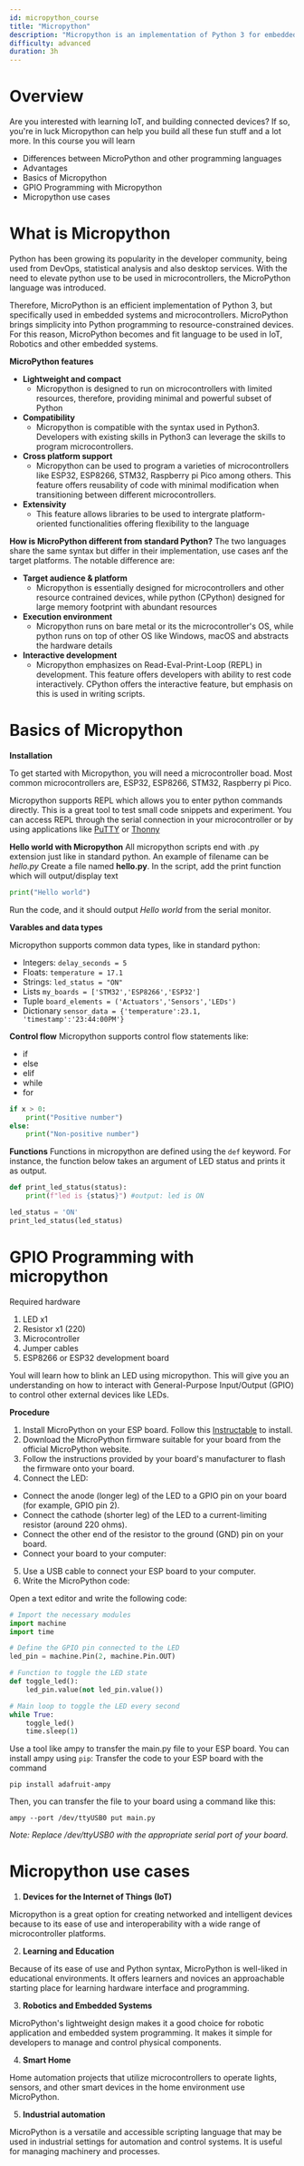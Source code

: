 ```yaml
---
id: micropython_course
title: "Micropython"
description: "Micropython is an implementation of Python 3 for embedded systems and microcontrollers"
difficulty: advanced
duration: 3h
---
```


# Overview

Are you interested with learning IoT, and building connected devices? If so, you're in luck Micropython can help you build all these fun stuff and a lot more. In this course you will learn

- Differences between MicroPython and other programming languages
- Advantages
- Basics of Micropython
- GPIO Programming with Micropython
- Micropython use cases

# What is Micropython

Python has been growing its popularity in the developer community, being used from DevOps, statistical analysis and also desktop services. With the need to elevate python use to be used in microcontrollers, the MicroPython language was introduced.

Therefore, MicroPython is an efficient implementation of Python 3, but specifically used in embedded systems and microcontrollers. MicroPython brings simplicity into Python programming to resource-constrained devices. For this reason, MicroPython becomes and fit language to be used in IoT, Robotics and other embedded systems.

**MicroPython features**

- **Lightweight and compact** <br>
  - Micropython is designed to run on microcontrollers with limited resources, therefore, providing minimal and powerful subset of Python
- **Compatibility** <br>
  - Micropython is compatible with the syntax used in Python3. Developers with existing skills in Python3 can leverage the skills to program microcontrollers.
- **Cross platform support** <br>
  - Micropython can be used to program a varieties of microcontrollers like ESP32, ESP8266, STM32, Raspberry pi Pico among others. This feature offers reusability of code with minimal modification when transitioning between different microcontrollers.
- **Extensivity** <br>
  - This feature allows libraries to be used to intergrate platform-oriented functionalities offering flexibility to the language

**How is MicroPython different from standard Python?**
The two languages share the same syntax but differ in their implementation, use cases anf the target platforms. The notable difference are:

- **Target audience & platform** <br>
  - Micropython is essentially designed for microcontrollers and other resource contrained devices, while python (CPython) designed for large memory footprint with abundant resources
- **Execution environment** <br>
  - Micropython runs on bare metal or its the microcontroller's OS, while python runs on top of other OS like Windows, macOS and abstracts the hardware details
- **Interactive development** <br>
  - Micropython emphasizes on Read-Eval-Print-Loop (REPL) in development. This feature offers developers with ability to rest code interactively. CPython offers the interactive feature, but emphasis on this is used in writing scripts.

# Basics of Micropython

**Installation**

To get started with Micropython, you will need a microcontroller boad. Most common microcontrollers are, ESP32, ESP8266, STM32, Raspberry pi Pico.

Micropython supports REPL which allows you to enter python commands directly. This is a great tool to test small code snippets and experiment. You can access REPL through the serial connection in your microcontroller or by using applications like [PuTTY]() or [Thonny]()

**Hello world with Micropython**
All micropython scripts end with .py extension just like in standard python. An example of filename can be _hello.py_
Create a file named **hello.py**. In the script, add the print function which will output/display text

```py
print("Hello world")
```

Run the code, and it should output _Hello world_ from the serial monitor.

**Varables and data types**

Micropython supports common data types, like in standard python:

- Integers: `delay_seconds = 5`
- Floats: `temperature = 17.1`
- Strings: `led_status = "ON"`
- Lists `my_boards = ['STM32','ESP8266','ESP32']`
- Tuple `board_elements = ('Actuators','Sensors','LEDs')`
- Dictionary `sensor_data = {'temperature':23.1, 'timestamp':'23:44:00PM'}`

**Control flow**
Micropython supports control flow statements like:

- if
- else
- elif
- while
- for

```py
if x > 0:
    print("Positive number")
else:
    print("Non-positive number")
```

**Functions**
Functions in micropython are defined using the `def` keyword. For instance, the function below takes an argument of LED status and prints it as output.

```py
def print_led_status(status):
    print(f"led is {status}") #output: led is ON

led_status = 'ON'
print_led_status(led_status)
```

# GPIO Programming with micropython

Required hardware

1. LED x1
2. Resistor x1 (220)
3. Microcontroller
4. Jumper cables
5. ESP8266 or ESP32 development board

Youl will learn how to blink an LED using micropython. This will give you an understanding on how to interact with General-Purpose Input/Output (GPIO) to control other external devices like LEDs.

**Procedure**

1. Install MicroPython on your ESP board. Follow this [Instructable](https://docs.sunfounder.com/projects/esp32-starter-kit/en/latest/micropython/python_start/install_micropython.html) to install.
2. Download the MicroPython firmware suitable for your board from the official MicroPython website.
3. Follow the instructions provided by your board's manufacturer to flash the firmware onto your board.
4. Connect the LED:

- Connect the anode (longer leg) of the LED to a GPIO pin on your board (for example, GPIO pin 2).
- Connect the cathode (shorter leg) of the LED to a current-limiting resistor (around 220 ohms).
- Connect the other end of the resistor to the ground (GND) pin on your board.
- Connect your board to your computer:

5. Use a USB cable to connect your ESP board to your computer.
6. Write the MicroPython code:

Open a text editor and write the following code:

```py
# Import the necessary modules
import machine
import time

# Define the GPIO pin connected to the LED
led_pin = machine.Pin(2, machine.Pin.OUT)

# Function to toggle the LED state
def toggle_led():
    led_pin.value(not led_pin.value())

# Main loop to toggle the LED every second
while True:
    toggle_led()
    time.sleep(1)

```

Use a tool like ampy to transfer the main.py file to your ESP board. You can install ampy using `pip`:
Transfer the code to your ESP board with the command

```
pip install adafruit-ampy
```

Then, you can transfer the file to your board using a command like this:

```
ampy --port /dev/ttyUSB0 put main.py
```

_Note: Replace /dev/ttyUSB0 with the appropriate serial port of your board._

# Micropython use cases

1. **Devices for the Internet of Things (IoT)**

Micropython is a great option for creating networked and intelligent devices because to its ease of use and interoperability with a wide range of microcontroller platforms.

2. **Learning and Education**

Because of its ease of use and Python syntax, MicroPython is well-liked in educational environments. It offers learners and novices an approachable starting place for learning hardware interface and programming.

3. **Robotics and Embedded Systems**

MicroPython's lightweight design makes it a good choice for robotic application and embedded system programming. It makes it simple for developers to manage and control physical components.

4. **Smart Home**

Home automation projects that utilize microcontrollers to operate lights, sensors, and other smart devices in the home environment use MicroPython.

5. **Industrial automation**

MicroPython is a versatile and accessible scripting language that may be used in industrial settings for automation and control systems. It is useful for managing machinery and processes.
